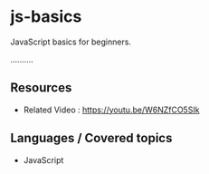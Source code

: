 # js-basics

JavaScript basics for beginners.


..........

## Resources
+ Related Video : https://youtu.be/W6NZfCO5SIk

## Languages / Covered topics
+ JavaScript
